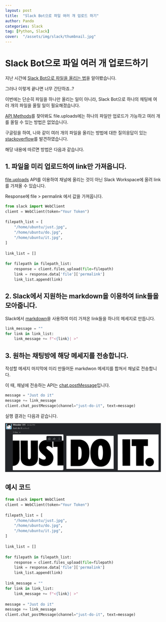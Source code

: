 ```yaml
---
layout: post
title:  "Slack Bot으로 파일 여러 개 업로드 하기"
author: Pando
categories: Slack
tag: [Python, Slack]
cover:  "/assets/img/slack/thumbnail.jpg"
---
```


# Slack Bot으로 파일 여러 개 업로드하기

지난 시간에 [Slack Bot으로 파일을 올리는 법](https://ndjman7.github.io/slack/2021/01/16/slack-bot-upload-file.html)을 알아봤습니다.

그러나 이렇게 끝나면 너무 간단하죠..?

이번에는 단순히 파일을 하나만 올리는 일이 아니라, Slack Bot으로 하나의 채팅에 여러 개의 파일을 올릴 일이 필요해졌습니다.

[API Methods](https://api.slack.com/methods)를 찾아봐도 file.uploads에는 하나의 파일만 업로드가 가능하고 여러 개를 올릴 수 있는 방법은 없었습니다.

구글링을 하여, 나와 같이 여러 개의 파일을 올리는 방법에 대한 질의응답이 있는 [stackoverflow](https://stackoverflow.com/questions/59939261/send-multiple-files-to-slack-via-api)를 발견하였습니다.

해당 내용에 따르면 방법은 다음과 같습니다.

## 1. 파일을 미리 업로드하여 link만 가져옵니다.

[file.uploads](https://api.slack.com/methods/files.upload) API를 이용하여 채널에 올리는 것이 아닌 Slack Workspace에 올려 link를 가져올 수 있습니다.

Response에 file > permalink 에서 값을 가져옵니다.

```python
from slack import WebClient
client = WebClient(token="Your Token")

filepath_list = [
    "/home/ubuntu/just.jpg",
    "/home/ubuntu/do.jpg",
    "/home/ubuntu/it.jpg",
]

link_list = []

for filepath in filepath_list:
    response = client.files_upload(file=filepath)
    link = response.data['file']['permalink']
    link_list.append(link)
```

## 2. Slack에서 지원하는 markdown을 이용하여 link들을 모아줍니다.

Slack에서 [markdown](https://api.slack.com/methods/files.upload)을 사용하여 미리 가져온 link들을 하나의 메세지로 만듭니다.

```python
link_message = ""
for link in link_list:
    link_message += f"<{link}| >"
```

## 3. 원하는 채팅방에 해당 메세지를 전송합니다.

작성할 메세지 마지막에 미리 만들어둔 markdwon 메세지를 합쳐서 채널로 전송합니다.

이 때, 채널에 전송하는 API는 [chat.postMessage](https://api.slack.com/methods/chat.postMessage)입니다.

```python
message = "Just do it"
message += link_message
client.chat_postMessage(channel="just-do-it", text=message)
```

실행 결과는 다음과 같습니다.

![multiple files.png](/assets/img/slack/upload/mulitple-files.png)

## 예시 코드

```python
from slack import WebClient
client = WebClient(token="Your Token")

filepath_list = [
    "/home/ubuntu/just.jpg",
    "/home/ubuntu/do.jpg",
    "/home/ubuntu/it.jpg",
]

link_list = []

for filepath in filepath_list:
    response = client.files_upload(file=filepath)
    link = response.data['file']['permalink']
    link_list.append(link)

link_message = ""
for link in link_list:
    link_message += f"<{link}| >"

message = "Just do it"
message += link_message
client.chat_postMessage(channel="just-do-it", text=message)
```